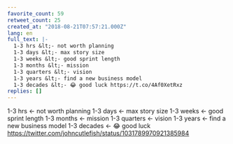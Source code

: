```yaml
---
favorite_count: 59
retweet_count: 25
created_at: "2018-08-21T07:57:21.000Z"
lang: en
full_text: |-
  1-3 hrs &lt;- not worth planning
  1-3 days &lt;- max story size
  1-3 weeks &lt;- good sprint length
  1-3 months &lt;- mission
  1-3 quarters &lt;- vision
  1-3 years &lt;- find a new business model
  1-3 decades &lt;- 😂 good luck https://t.co/4Af0XetRxz
replies: []
---
```


1-3 hrs &lt;- not worth planning 1-3 days &lt;- max story size 1-3 weeks &lt;-
good sprint length 1-3 months &lt;- mission 1-3 quarters &lt;- vision 1-3 years
&lt;- find a new business model 1-3 decades &lt;- 😂 good luck
<https://twitter.com/johncutlefish/status/1031789970921385984>
